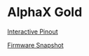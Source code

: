 # AlphaX Gold

[Interactive Pinout](https://gerefi.com/docs/pinouts/hellen/alphax-gold/)

[Firmware Snapshot](https://gerefi.com/build_server/gerefi_bundle_alphax-gold.zip)
